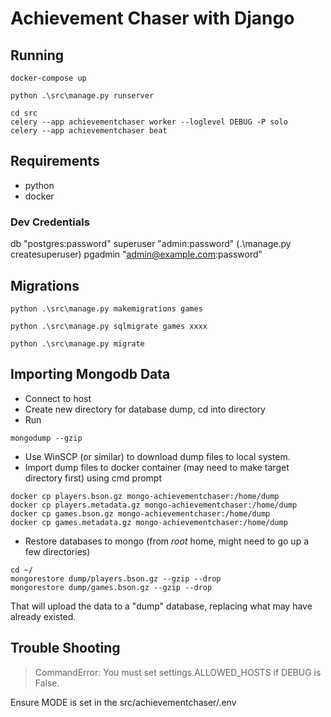 # Achievement Chaser with Django

## Running

```
docker-compose up
```

```
python .\src\manage.py runserver
```

```
cd src
celery --app achievementchaser worker --loglevel DEBUG -P solo
celery --app achievementchaser beat
```

## Requirements

- python
- docker

### Dev Credentials

db "postgres:password"
superuser "admin:password" (.\manage.py createsuperuser)
pgadmin "admin@example.com:password"

## Migrations

`python .\src\manage.py makemigrations games`

`python .\src\manage.py sqlmigrate games xxxx`

`python .\src\manage.py migrate`

## Importing Mongodb Data

- Connect to host
- Create new directory for database dump, cd into directory
- Run

```
mongodump --gzip
```

- Use WinSCP (or similar) to download dump files to local system.
- Import dump files to docker container (may need to make target directory first) using cmd prompt

```
docker cp players.bson.gz mongo-achievementchaser:/home/dump
docker cp players.metadata.gz mongo-achievementchaser:/home/dump
docker cp games.bson.gz mongo-achievementchaser:/home/dump
docker cp games.metadata.gz mongo-achievementchaser:/home/dump
```

- Restore databases to mongo (from _root_ home, might need to go up a few directories)

```
cd ~/
mongorestore dump/players.bson.gz --gzip --drop
mongorestore dump/games.bson.gz --gzip --drop
```

That will upload the data to a "dump" database, replacing what may have already existed.

## Trouble Shooting

> CommandError: You must set settings.ALLOWED_HOSTS if DEBUG is False.

Ensure MODE is set in the src/achievementchaser/.env
